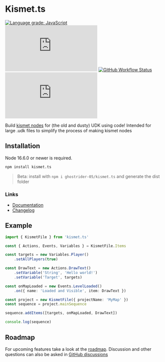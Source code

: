 # Kismet.ts

[![Language grade: JavaScript](https://img.shields.io/lgtm/grade/javascript/g/ghostrider-05/kismet.ts.svg?logo=lgtm&logoWidth=18)](https://lgtm.com/projects/g/ghostrider-05/kismet.ts/context:javascript)
![Code Climate maintainability](https://img.shields.io/codeclimate/maintainability/ghostrider-05/kismet.ts)
[![GitHub Workflow Status](https://img.shields.io/github/workflow/status/ghostrider-05/kismet.ts/Tests?label=tests)][github]
[![Package version](https://img.shields.io/github/package-json/v/ghostrider-05/kismet.ts)][github]
<!-- TODO: Add documentation ping badge -->
<!-- TODO: Add test coverage badge -->

Build [kismet nodes][kismetUserGuide] for (the old and dusty) UDK using code! Intended for large .udk files to simplify the process of making kismet nodes

## Installation

Node 16.6.0 or newer is required.

```txt
npm install kismet.ts
```

<!-- Remove when published on NPM -->
> Beta: install with `npm i ghostrider-05/kismet.ts` and generate the dist folder

### Links

- [Documentation][docs]
- [Changelog][changelog]
<!-- Web editor -->
<!-- Blender nodes -->

## Example

```ts
import { KismetFile } from 'kismet.ts'

const { Actions, Events, Variables } = KismetFile.Items

const targets = new Variables.Player()
    .setAllPlayers(true)

const DrawText = new Actions.DrawText()
    .setVariable('String', 'Hello world!')
    .setVariable('Target', targets)

const onMapLoaded = new Events.LevelLoaded()
    .on({ name: 'Loaded and Visible', item: DrawText })

const project = new KismetFile({ projectName: 'MyMap' })
const sequence = project.mainSequence

sequence.addItems([targets, onMapLoaded, DrawText])

console.log(sequence)
```

## Roadmap

For upcoming features take a look at the [roadmap][roadmap]. Discussion and other questions can also be asked in [GitHub discussions][gh-discussions]

[docs]: https://github.com/ghostrider-05/kismet.code/tree/master/docs
[changelog]: https://github.com/ghostrider-05/kismet.code/tree/master/CHANGELOG.md
[kismetUserGuide]: https://docs.unrealengine.com/udk/Three/KismetUserGuide.html
[github]: https://github.com/ghostrider-05/kismet.code
[gh-discussions]: https://github.com/ghostrider-05/kismet.code/discussions
[roadmap]: https://github.com/users/ghostrider-05/projects/2/views/1
